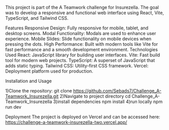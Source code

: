 This project is part of the A Teamwork challenge for Insurezella. The goal was to develop a responsive and functional web interface using React, Vite, TypeScript, and Tailwind CSS.

Features
Responsive Design: Fully responsive for mobile, tablet, and desktop screens.
Modal Functionality: Modals are used to enhance user experience.
Mobile Slides: Slide functionality on mobile devices when pressing the dots.
High Performance: Built with modern tools like Vite for fast performance and a smooth development environment.
Technologies Used
React: JavaScript library for building user interfaces.
Vite: Fast build tool for modern web projects.
TypeScript: A superset of JavaScript that adds static typing.
Tailwind CSS: Utility-first CSS framework.
Vercel: Deployment platform used for production.

Installation and Usage

1)Clone the repository:
git clone https://github.com/Sebads7/Challenge_A-Teamwork_Insurezella.git
2)Navigate to project directory
cd Challenge_A-Teamwork_Insurezella
3)install dependencies
npm install
4)run locally
npm run dev

Deployment
The project is deployed on Vercel and can be accessed here: https://challenge-a-teamwork-insurezella-two.vercel.app/
